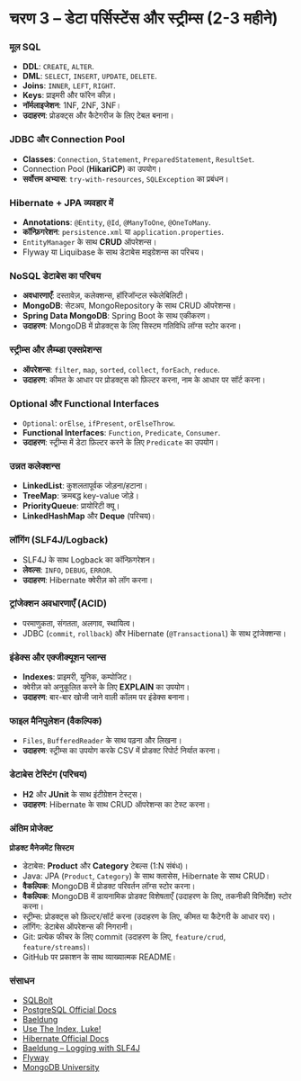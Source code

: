 # चरण 3 – डेटा पर्सिस्टेंस और स्ट्रीम्स (2-3 महीने)

### मूल SQL
- **DDL**: `CREATE`, `ALTER`.  
- **DML**: `SELECT`, `INSERT`, `UPDATE`, `DELETE`.  
- **Joins**: `INNER`, `LEFT`, `RIGHT`.  
- **Keys**: प्राइमरी और फॉरेन कीज़।  
- **नॉर्मलाइजेशन**: 1NF, 2NF, 3NF।  
- **उदाहरण**: प्रोडक्ट्स और कैटेगरीज के लिए टेबल बनाना।  

### JDBC और Connection Pool
- **Classes**: `Connection`, `Statement`, `PreparedStatement`, `ResultSet`.  
- Connection Pool (**HikariCP**) का उपयोग।  
- **सर्वोत्तम अभ्यास**: `try-with-resources`, `SQLException` का प्रबंधन।  

### Hibernate + JPA व्यवहार में
- **Annotations**: `@Entity`, `@Id`, `@ManyToOne`, `@OneToMany`.  
- **कॉन्फ़िगरेशन**: `persistence.xml` या `application.properties`.  
- `EntityManager` के साथ **CRUD** ऑपरेशन्स।  
- Flyway या Liquibase के साथ डेटाबेस माइग्रेशन्स का परिचय।

### NoSQL डेटाबेस का परिचय
- **अवधारणाएँ**: दस्तावेज़, कलेक्शन्स, हॉरिजॉन्टल स्केलेबिलिटी।  
- **MongoDB**: सेटअप, MongoRepository के साथ CRUD ऑपरेशन्स।  
- **Spring Data MongoDB**: Spring Boot के साथ एकीकरण।  
- **उदाहरण**: MongoDB में प्रोडक्ट्स के लिए सिस्टम गतिविधि लॉग्स स्टोर करना।

### स्ट्रीम्स और लैम्ब्डा एक्सप्रेशन्स
- **ऑपरेशन्स**: `filter`, `map`, `sorted`, `collect`, `forEach`, `reduce`.  
- **उदाहरण**: कीमत के आधार पर प्रोडक्ट्स को फ़िल्टर करना, नाम के आधार पर सॉर्ट करना।  

### Optional और Functional Interfaces
- `Optional`: `orElse`, `ifPresent`, `orElseThrow`.  
- **Functional Interfaces**: `Function`, `Predicate`, `Consumer`.  
- **उदाहरण**: स्ट्रीम्स में डेटा फ़िल्टर करने के लिए `Predicate` का उपयोग।  

### उन्नत कलेक्शन्स
- **LinkedList**: कुशलतापूर्वक जोड़ना/हटाना।  
- **TreeMap**: क्रमबद्ध key-value जोड़े।  
- **PriorityQueue**: प्रायोरिटी क्यू।  
- **LinkedHashMap** और **Deque** (परिचय)।  

### लॉगिंग (SLF4J/Logback)
- SLF4J के साथ Logback का कॉन्फ़िगरेशन।  
- **लेवल्स**: `INFO`, `DEBUG`, `ERROR`.  
- **उदाहरण**: Hibernate क्वेरीज़ को लॉग करना।  

### ट्रांजेक्शन अवधारणाएँ (ACID)
- परमाणुकता, संगतता, अलगाव, स्थायित्व।  
- JDBC (`commit`, `rollback`) और Hibernate (`@Transactional`) के साथ ट्रांजेक्शन्स।  

### इंडेक्स और एक्जीक्यूशन प्लान्स
- **Indexes**: प्राइमरी, यूनिक, कम्पोजिट।  
- क्वेरीज़ को अनुकूलित करने के लिए **EXPLAIN** का उपयोग।  
- **उदाहरण**: बार-बार खोजी जाने वाली कॉलम पर इंडेक्स बनाना।  

### फाइल मैनिपुलेशन (वैकल्पिक)
- `Files`, `BufferedReader` के साथ पढ़ना और लिखना।  
- **उदाहरण**: स्ट्रीम्स का उपयोग करके CSV में प्रोडक्ट रिपोर्ट निर्यात करना।  

### डेटाबेस टेस्टिंग (परिचय)
- **H2** और **JUnit** के साथ इंटीग्रेशन टेस्ट्स।  
- **उदाहरण**: Hibernate के साथ CRUD ऑपरेशन्स का टेस्ट करना।  

### अंतिम प्रोजेक्ट
**प्रोडक्ट मैनेजमेंट सिस्टम**  
- डेटाबेस: **Product** और **Category** टेबल्स (1:N संबंध)।  
- Java: JPA (`Product`, `Category`) के साथ क्लासेस, Hibernate के साथ CRUD।  
- **वैकल्पिक**: MongoDB में प्रोडक्ट परिवर्तन लॉग्स स्टोर करना।  
- **वैकल्पिक**: MongoDB में डायनामिक प्रोडक्ट विशेषताएँ (उदाहरण के लिए, तकनीकी विनिर्देश) स्टोर करना।  
- स्ट्रीम्स: प्रोडक्ट्स को फ़िल्टर/सॉर्ट करना (उदाहरण के लिए, कीमत या कैटेगरी के आधार पर)।  
- लॉगिंग: डेटाबेस ऑपरेशन्स की निगरानी।  
- Git: प्रत्येक फीचर के लिए commit (उदाहरण के लिए, `feature/crud`, `feature/streams`)।  
- GitHub पर प्रकाशन के साथ व्याख्यात्मक README।  

### संसाधन
- [SQLBolt](https://sqlbolt.com/)
- [PostgreSQL Official Docs](https://www.postgresql.org/docs/)  
- [Baeldung](https://www.baeldung.com/)  
- [Use The Index, Luke!](https://use-the-index-luke.com/)
- [Hibernate Official Docs](https://hibernate.org/orm/documentation/) 
- [Baeldung – Logging with SLF4J](https://www.baeldung.com/slf4j)
- [Flyway](https://flywaydb.org/)
- [MongoDB University](https://university.mongodb.com/)
